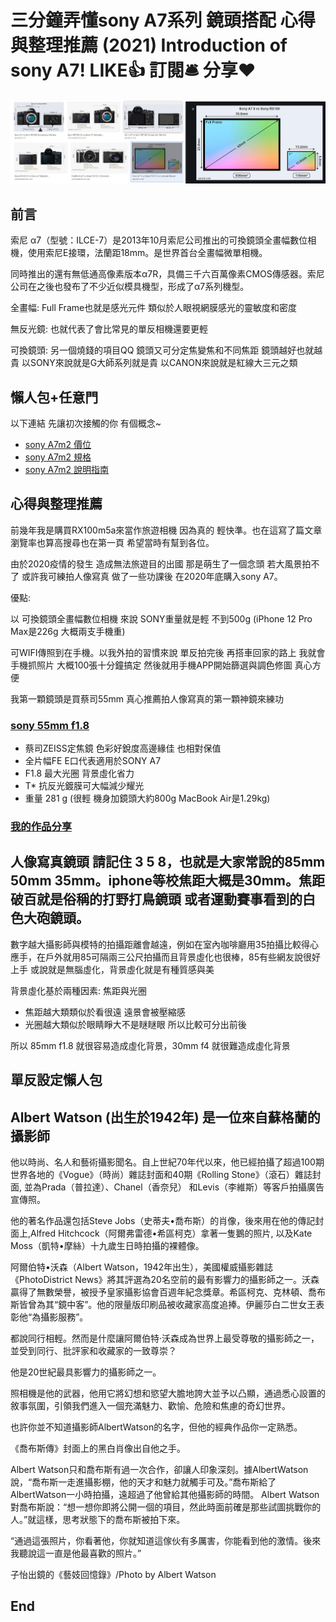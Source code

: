 # 三分鐘弄懂sony A7系列 鏡頭搭配 心得與整理推薦 (2021) Introduction of sony A7! LIKE👍 訂閱🛎 分享❤️

![f1](https://github.com/HCH1/blog/blob/master/fig/sonya71d.JPG)

## 前言
索尼 α7（型號：ILCE-7）是2013年10月索尼公司推出的可換鏡頭全畫幅數位相機，使用索尼E接環，法蘭距18mm。是世界首台全畫幅微單相機。

同時推出的還有無低通高像素版本α7R，具備三千六百萬像素CMOS傳感器。索尼公司在之後也發布了不少近似模具機型，形成了α7系列機型。

全畫幅: Full Frame也就是感光元件 類似於人眼視網膜感光的靈敏度和密度

無反光鏡: 也就代表了會比常見的單反相機還要更輕

可換鏡頭: 另一個燒錢的項目QQ  鏡頭又可分定焦變焦和不同焦距 鏡頭越好也就越貴 以SONY來說就是G大師系列就是貴 以CANON來說就是紅線大三元之類

## 懶人包+任意門
以下連結 先讓初次接觸的你 有個概念~
- [sony A7m2 價位](https://www.google.com.tw/search?source=hp&ei=JzIkXMrUB42y9QOcxZ6YAg&q=sony+A7m2+價位)
- [sony A7m2 規格](https://www.google.com.tw/search?source=hp&ei=JzIkXMrUB42y9QOcxZ6YAg&q=sony+A7m2+規格)
- [sony A7m2 說明指南](https://www.google.com.tw/search?source=hp&ei=JzIkXMrUB42y9QOcxZ6YAg&q=sony+A7m2+說明指南)

## 心得與整理推薦

前幾年我是購買RX100m5a來當作旅遊相機 因為真的 輕快準。也在這寫了篇文章 瀏覽率也算高搜尋也在第一頁 希望當時有幫到各位。

由於2020疫情的發生 造成無法旅遊目的出國 那是萌生了一個念頭 若大風景拍不了 或許我可練拍人像寫真 做了一些功課後 在2020年底購入sony A7。

優點:

以 可換鏡頭全畫幅數位相機 來說 SONY重量就是輕 不到500g (iPhone 12 Pro Max是226g 大概兩支手機重)

可WIFI傳照到在手機。以我外拍的習慣來說 單反拍完後 再搭車回家的路上 我就會手機抓照片 大概100張十分鐘搞定 然後就用手機APP開始篩選與調色修圖 真心方便

我第一顆鏡頭是買蔡司55mm 真心推薦拍人像寫真的第一顆神鏡來練功

### [sony 55mm f1.8](https://www.google.com.tw/search?source=hp&ei=JzIkXMrUB42y9QOcxZ6YAg&q=sony+55mm+f1.8)

- 蔡司ZEISS定焦鏡 色彩好銳度高邊緣佳 也相對保值
- 全片幅FE E口代表適用於SONY A7
- F1.8 最大光圈 背景虛化省力
- T* 抗反光鍍膜可大幅減少耀光
- 重量 281 g (很輕 機身加鏡頭大約800g MacBook Air是1.29kg)

### [我的作品分享](https://www.xiaohongshu.com/user/profile/5cd401c500000000110287e3?xhsshare=CopyLink&appuid=5cd401c500000000110287e3&apptime=1607316287)


## 人像寫真鏡頭 請記住 3 5 8，也就是大家常說的85mm 50mm 35mm。iphone等校焦距大概是30mm。焦距破百就是俗稱的打野打鳥鏡頭 或者運動賽事看到的白色大砲鏡頭。

數字越大攝影師與模特的拍攝距離會越遠，例如在室內咖啡廳用35拍攝比較得心應手，在戶外就用85可隔兩三公尺拍攝而且背景虛化也很棒，85有些網友說很好上手 或說就是無腦虛化，背景虛化就是有種質感與美

背景虛化基於兩種因素: 焦距與光圈
- 焦距越大類類似於看很遠 遠景會被壓縮感
- 光圈越大類似於眼睛睜大不是瞇瞇眼 所以比較可分出前後

所以 85mm f1.8 就很容易造成虛化背景，30mm f4 就很難造成虛化背景


## 單反設定懶人包



## Albert Watson (出生於1942年) 是一位來自蘇格蘭的攝影師

他以時尚、名人和藝術攝影聞名。自上世紀70年代以來，他已經拍攝了超過100期世界各地的《Vogue》（時尚）雜誌封面和40期《Rolling Stone》（滾石）雜誌封面, 並為Prada（普拉達）、Chanel（香奈兒） 和Levis（李維斯）等客戶拍攝廣告宣傳照。

他的著名作品還包括Steve Jobs（史蒂夫•喬布斯）的肖像，後來用在他的傳記封面上,Alfred Hitchcock（阿爾弗雷德•希區柯克）拿著一隻鵝的照片, 以及Kate Moss（凱特•摩絲）十九歲生日時拍攝的裸體像。

阿爾伯特•沃森（Albert Watson，1942年出生），美國權威攝影雜誌《PhotoDistrict News》將其評選為20名空前的最有影響力的攝影師之一。沃森贏得了無數榮譽，被授予皇家攝影協會百週年紀念獎章。希區柯克、克林頓、喬布斯皆曾為其“鏡中客”。他的限量版印刷品被收藏家高度追捧。伊麗莎白二世女王表彰他“為攝影服務”。

都說同行相輕。然而是什麼讓阿爾伯特·沃森成為世界上最受尊敬的攝影師之一，並受到同行、批評家和收藏家的一致尊崇？

他是20世紀最具影響力的攝影師之一。

照相機是他的武器，他用它將幻想和慾望大膽地誇大並予以凸顯，通過悉心設置的敘事氛圍，引領我們進入一個充滿魅力、歡愉、危險和焦慮的奇幻世界。

也許你並不知道攝影師AlbertWatson的名字，但他的經典作品你一定熟悉。

《喬布斯傳》封面上的黑白肖像出自他之手。

Albert Watson只和喬布斯有過一次合作，卻讓人印象深刻。據AlbertWatson說，“喬布斯一走進攝影棚，他的天才和魅力就觸手可及。”喬布斯給了AlbertWatson一小時拍攝，遠超過了他曾給其他攝影師的時間。 Albert Watson對喬布斯說：“想一想你即將公開一個的項目，然此時面前確是那些試圖挑戰你的人。”就這樣，思考狀態下的喬布斯被拍下來。

“通過這張照片，你看著他，你就知道這傢伙有多厲害，你能看到他的激情。後來我聽說這一直是他最喜歡的照片。”

子怡出鏡的《藝妓回憶錄》/Photo by Albert Watson


## End
